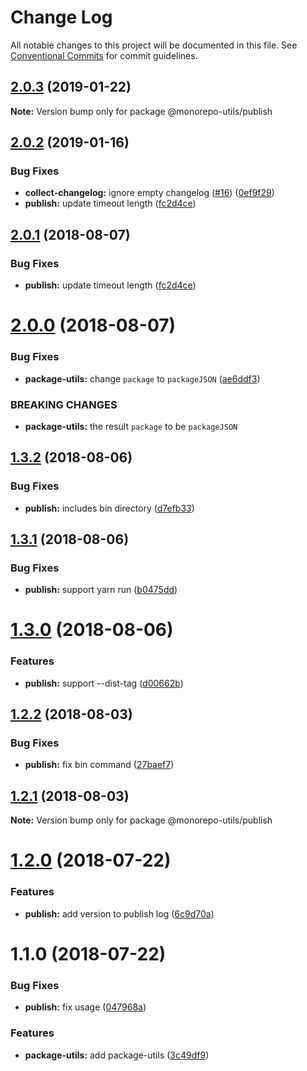 # Change Log

All notable changes to this project will be documented in this file.
See [Conventional Commits](https://conventionalcommits.org) for commit guidelines.

## [2.0.3](https://github.com/azu/monorepo-utils/compare/@monorepo-utils/publish@2.0.2...@monorepo-utils/publish@2.0.3) (2019-01-22)

**Note:** Version bump only for package @monorepo-utils/publish





## [2.0.2](https://github.com/azu/monorepo-utils/compare/@monorepo-utils/publish@2.0.0...@monorepo-utils/publish@2.0.2) (2019-01-16)


### Bug Fixes

* **collect-changelog:** ignore empty changelog ([#16](https://github.com/azu/monorepo-utils/issues/16)) ([0ef9f29](https://github.com/azu/monorepo-utils/commit/0ef9f29))
* **publish:** update timeout length ([fc2d4ce](https://github.com/azu/monorepo-utils/commit/fc2d4ce))





<a name="2.0.1"></a>
## [2.0.1](https://github.com/azu/monorepo-utils/compare/@monorepo-utils/publish@2.0.0...@monorepo-utils/publish@2.0.1) (2018-08-07)


### Bug Fixes

* **publish:** update timeout length ([fc2d4ce](https://github.com/azu/monorepo-utils/commit/fc2d4ce))




<a name="2.0.0"></a>
# [2.0.0](https://github.com/azu/monorepo-utils/compare/@monorepo-utils/publish@1.3.2...@monorepo-utils/publish@2.0.0) (2018-08-07)


### Bug Fixes

* **package-utils:** change `package` to `packageJSON` ([ae6ddf3](https://github.com/azu/monorepo-utils/commit/ae6ddf3))


### BREAKING CHANGES

* **package-utils:** the result `package` to be `packageJSON`




<a name="1.3.2"></a>
## [1.3.2](https://github.com/azu/monorepo-utils/compare/@monorepo-utils/publish@1.3.1...@monorepo-utils/publish@1.3.2) (2018-08-06)


### Bug Fixes

* **publish:** includes bin directory ([d7efb33](https://github.com/azu/monorepo-utils/commit/d7efb33))




<a name="1.3.1"></a>
## [1.3.1](https://github.com/azu/monorepo-utils/compare/@monorepo-utils/publish@1.3.0...@monorepo-utils/publish@1.3.1) (2018-08-06)


### Bug Fixes

* **publish:** support yarn run ([b0475dd](https://github.com/azu/monorepo-utils/commit/b0475dd))




<a name="1.3.0"></a>
# [1.3.0](https://github.com/azu/monorepo-utils/compare/@monorepo-utils/publish@1.2.2...@monorepo-utils/publish@1.3.0) (2018-08-06)


### Features

* **publish:** support --dist-tag ([d00662b](https://github.com/azu/monorepo-utils/commit/d00662b))




<a name="1.2.2"></a>
## [1.2.2](https://github.com/azu/monorepo-utils/compare/@monorepo-utils/publish@1.2.1...@monorepo-utils/publish@1.2.2) (2018-08-03)


### Bug Fixes

* **publish:** fix bin command ([27baef7](https://github.com/azu/monorepo-utils/commit/27baef7))




<a name="1.2.1"></a>
## [1.2.1](https://github.com/azu/monorepo-utils/compare/@monorepo-utils/publish@1.2.0...@monorepo-utils/publish@1.2.1) (2018-08-03)




**Note:** Version bump only for package @monorepo-utils/publish

<a name="1.2.0"></a>
# [1.2.0](https://github.com/azu/monorepo-utils/compare/@monorepo-utils/publish@1.1.0...@monorepo-utils/publish@1.2.0) (2018-07-22)


### Features

* **publish:** add version to publish log ([6c9d70a](https://github.com/azu/monorepo-utils/commit/6c9d70a))




<a name="1.1.0"></a>
# 1.1.0 (2018-07-22)


### Bug Fixes

* **publish:** fix usage ([047968a](https://github.com/azu/monorepo-utils/commit/047968a))


### Features

* **package-utils:** add package-utils ([3c49df9](https://github.com/azu/monorepo-utils/commit/3c49df9))
